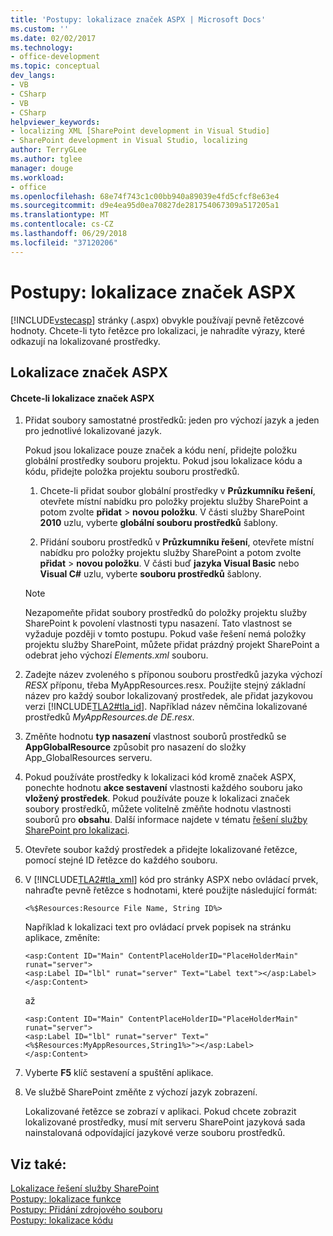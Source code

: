 ```yaml
---
title: 'Postupy: lokalizace značek ASPX | Microsoft Docs'
ms.custom: ''
ms.date: 02/02/2017
ms.technology:
- office-development
ms.topic: conceptual
dev_langs:
- VB
- CSharp
- VB
- CSharp
helpviewer_keywords:
- localizing XML [SharePoint development in Visual Studio]
- SharePoint development in Visual Studio, localizing
author: TerryGLee
ms.author: tglee
manager: douge
ms.workload:
- office
ms.openlocfilehash: 68e74f743c1c00bb940a89039e4fd5cfcf8e63e4
ms.sourcegitcommit: d9e4ea95d0ea70827de281754067309a517205a1
ms.translationtype: MT
ms.contentlocale: cs-CZ
ms.lasthandoff: 06/29/2018
ms.locfileid: "37120206"
---
```

# <a name="how-to-localize-aspx-markup"></a>Postupy: lokalizace značek ASPX
  [!INCLUDE[vstecasp](../sharepoint/includes/vstecasp-md.md)] stránky (.aspx) obvykle používají pevně řetězcové hodnoty. Chcete-li tyto řetězce pro lokalizaci, je nahradíte výrazy, které odkazují na lokalizované prostředky.  
  
## <a name="localize-aspx-markup"></a>Lokalizace značek ASPX  
  
#### <a name="to-localize-aspx-markup"></a>Chcete-li lokalizace značek ASPX  
  
1.  Přidat soubory samostatné prostředků: jeden pro výchozí jazyk a jeden pro jednotlivé lokalizované jazyk.  
  
     Pokud jsou lokalizace pouze značek a kódu není, přidejte položku globální prostředky souboru projektu. Pokud jsou lokalizace kódu a kódu, přidejte položka projektu souboru prostředků.  
  
    1.  Chcete-li přidat soubor globální prostředky v **Průzkumníku řešení**, otevřete místní nabídku pro položky projektu služby SharePoint a potom zvolte **přidat** > **novou položku**. V části služby SharePoint **2010** uzlu, vyberte **globální souboru prostředků** šablony.  
  
    2.  Přidání souboru prostředků v **Průzkumníku řešení**, otevřete místní nabídku pro položky projektu služby SharePoint a potom zvolte **přidat** > **novou položku**. V části buď **jazyka Visual Basic** nebo **Visual C#** uzlu, vyberte **souboru prostředků** šablony.  
  
    > [!NOTE]  
    >  Nezapomeňte přidat soubory prostředků do položky projektu služby SharePoint k povolení vlastnosti typu nasazení. Tato vlastnost se vyžaduje později v tomto postupu. Pokud vaše řešení nemá položky projektu služby SharePoint, můžete přidat prázdný projekt SharePoint a odebrat jeho výchozí *Elements.xml* souboru.  
  
2.  Zadejte název zvoleného s příponou souboru prostředků jazyka výchozí *RESX* příponu, třeba MyAppResources.resx. Použijte stejný základní název pro každý soubor lokalizovaný prostředek, ale přidat jazykovou verzi [!INCLUDE[TLA2#tla_id](../sharepoint/includes/tla2sharptla-id-md.md)]. Například název němčina lokalizované prostředků *MyAppResources.de DE.resx*.  
  
3.  Změňte hodnotu **typ nasazení** vlastnost souborů prostředků se **AppGlobalResource** způsobit pro nasazení do složky App_GlobalResources serveru.  
  
4.  Pokud používáte prostředky k lokalizaci kód kromě značek ASPX, ponechte hodnotu **akce sestavení** vlastnosti každého souboru jako **vložený prostředek**. Pokud používáte pouze k lokalizaci značek soubory prostředků, můžete volitelně změňte hodnotu vlastnosti souborů pro **obsahu**. Další informace najdete v tématu [řešení služby SharePoint pro lokalizaci](../sharepoint/localizing-sharepoint-solutions.md).  
  
5.  Otevřete soubor každý prostředek a přidejte lokalizované řetězce, pomocí stejné ID řetězce do každého souboru.  
  
6.  V [!INCLUDE[TLA2#tla_xml](../sharepoint/includes/tla2sharptla-xml-md.md)] kód pro stránky ASPX nebo ovládací prvek, nahraďte pevně řetězce s hodnotami, které použijte následující formát:  
  
    ```aspx-csharp  
    <%$Resources:Resource File Name, String ID%>  
    ```  
  
     Například k lokalizaci text pro ovládací prvek popisek na stránku aplikace, změníte:  
  
    ```aspx-csharp  
    <asp:Content ID="Main" ContentPlaceHolderID="PlaceHolderMain" runat="server">  
    <asp:Label ID="lbl" runat="server" Text="Label text"></asp:Label>  
    </asp:Content>  
    ```  
  
     až  
  
    ```aspx-csharp  
    <asp:Content ID="Main" ContentPlaceHolderID="PlaceHolderMain" runat="server">  
    <asp:Label ID="lbl" runat="server" Text="<%$Resources:MyAppResources,String1%>"></asp:Label>  
    </asp:Content>  
    ```  
  
7.  Vyberte **F5** klíč sestavení a spuštění aplikace.  
  
8.  Ve službě SharePoint změňte z výchozí jazyk zobrazení.  
  
     Lokalizované řetězce se zobrazí v aplikaci. Pokud chcete zobrazit lokalizované prostředky, musí mít serveru SharePoint jazyková sada nainstalovaná odpovídající jazykové verze souboru prostředků.  
  
## <a name="see-also"></a>Viz také:
 [Lokalizace řešení služby SharePoint](../sharepoint/localizing-sharepoint-solutions.md)   
 [Postupy: lokalizace funkce](../sharepoint/how-to-localize-a-feature.md)   
 [Postupy: Přidání zdrojového souboru](../sharepoint/how-to-add-a-resource-file.md)   
 [Postupy: lokalizace kódu](../sharepoint/how-to-localize-code.md)  
  
